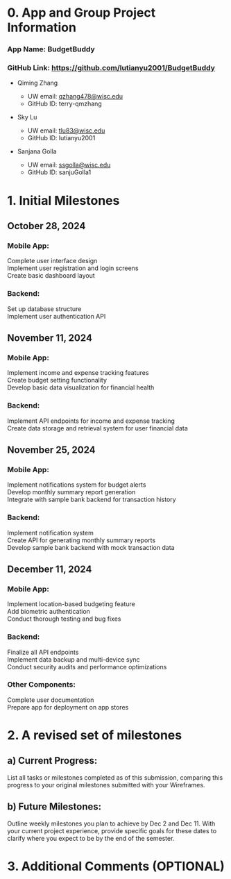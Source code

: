 # 0. App and Group Project Information

### App Name: BudgetBuddy

### GitHub Link: https://github.com/lutianyu2001/BudgetBuddy

- Qiming Zhang
    * UW email: qzhang478@wisc.edu
    * GitHub ID: terry-qmzhang

- Sky Lu
    * UW email: tlu83@wisc.edu
    * GitHub ID: lutianyu2001

- Sanjana Golla
    * UW email: ssgolla@wisc.edu
    * GitHub ID: sanjuGolla1


# 1. Initial Milestones

## October 28, 2024  
### Mobile App:  
Complete user interface design  
Implement user registration and login screens  
Create basic dashboard layout  
### Backend:  
Set up database structure  
Implement user authentication API  

## November 11, 2024  
### Mobile App:  
Implement income and expense tracking features  
Create budget setting functionality  
Develop basic data visualization for financial health  
### Backend:  
Implement API endpoints for income and expense tracking  
Create data storage and retrieval system for user financial data  

## November 25, 2024  
### Mobile App:  
Implement notifications system for budget alerts  
Develop monthly summary report generation  
Integrate with sample bank backend for transaction history  
### Backend:  
Implement notification system  
Create API for generating monthly summary reports  
Develop sample bank backend with mock transaction data  

## December 11, 2024  
### Mobile App:  
Implement location-based budgeting feature  
Add biometric authentication  
Conduct thorough testing and bug fixes  
### Backend:  
Finalize all API endpoints  
Implement data backup and multi-device sync  
Conduct security audits and performance optimizations  
### Other Components:  
Complete user documentation  
Prepare app for deployment on app stores  

# 2. A revised set of milestones

## a) Current Progress:  
List all tasks or milestones completed as of this submission, comparing this progress to your original milestones submitted with your Wireframes. 

## b) Future Milestones:  
Outline weekly milestones you plan to achieve by Dec 2 and Dec 11. With your current project experience, provide specific goals for these dates to clarify where you expect to be by the end of the semester.

# 3. Additional Comments (OPTIONAL)


